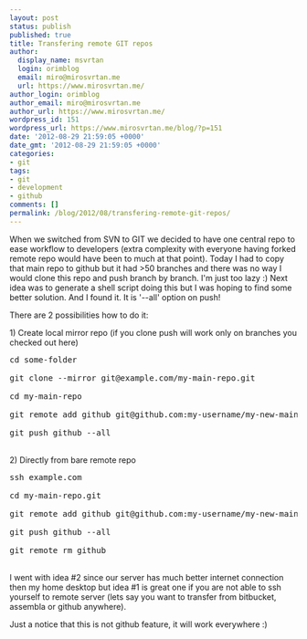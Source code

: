 ```yaml
---
layout: post
status: publish
published: true
title: Transfering remote GIT repos
author:
  display_name: msvrtan
  login: orimblog
  email: miro@mirosvrtan.me
  url: https://www.mirosvrtan.me/
author_login: orimblog
author_email: miro@mirosvrtan.me
author_url: https://www.mirosvrtan.me/
wordpress_id: 151
wordpress_url: https://www.mirosvrtan.me/blog/?p=151
date: '2012-08-29 21:59:05 +0000'
date_gmt: '2012-08-29 21:59:05 +0000'
categories:
- git
tags:
- git
- development
- github
comments: []
permalink: /blog/2012/08/transfering-remote-git-repos/
---
```

<p>When we switched from SVN to GIT we decided to have one central repo to ease workflow to developers (extra complexity with everyone having forked remote repo would have been to much at that point). Today I had to copy that main repo to github but it had >50 branches and there was no way I would clone this repo and push branch by branch. I'm just too lazy :) Next idea was to generate a shell script doing this but I was hoping to find some better solution. And I found it. It is '--all' option on push!</p>
<p>There are 2 possibilities how to do it:</p>
<p>1) Create local mirror repo (if you clone push will work only on branches you checked out here)</p>
<pre lang="bash">cd some-folder<br />
git clone --mirror git@example.com/my-main-repo.git<br />
cd my-main-repo<br />
git remote add github git@github.com:my-username/my-new-main-repo.git<br />
git push github --all</pre><br />
2) Directly from bare remote repo</p>
<pre lang="bash">ssh example.com<br />
cd my-main-repo.git<br />
git remote add github git@github.com:my-username/my-new-main-repo.git<br />
git push github --all<br />
git remote rm github</pre><br />
I went with idea #2 since our server has much better internet connection then my home desktop but idea #1 is great one if you are not able to ssh yourself to remote server (lets say you want to transfer from bitbucket, assembla or github anywhere).</p>
<p>Just a notice that this is not github feature, it will work everywhere :)</p>
